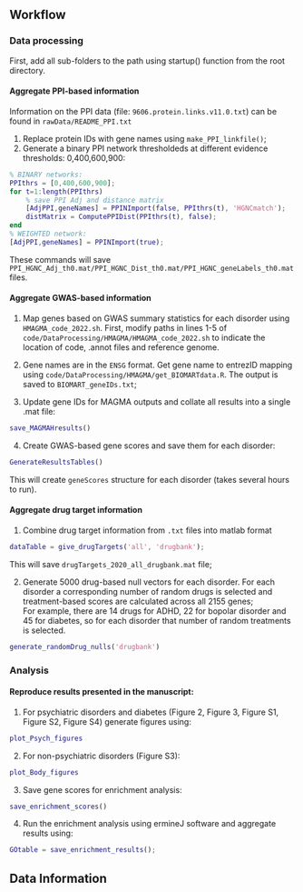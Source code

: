 
## Workflow
### Data processing
First, add all sub-folders to the path using startup() function from the root directory. 

#### Aggregate PPI-based information
Information on the PPI data (file: `9606.protein.links.v11.0.txt`) can be found in `rawData/README_PPI.txt`
1. Replace protein IDs with gene names using `make_PPI_linkfile()`; 
2. Generate a binary PPI network thresholdeds at different evidence thresholds: 0,400,600,900: 
```matlab
% BINARY networks:
PPIthrs = [0,400,600,900];
for t=1:length(PPIthrs)   
    % save PPI Adj and distance matrix
    [AdjPPI,geneNames] = PPINImport(false, PPIthrs(t), 'HGNCmatch');
    distMatrix = ComputePPIDist(PPIthrs(t), false);  
end
% WEIGHTED network:
[AdjPPI,geneNames] = PPINImport(true);
```
These commands will save `PPI_HGNC_Adj_th0.mat/PPI_HGNC_Dist_th0.mat/PPI_HGNC_geneLabels_th0.mat` files.   

#### Aggregate GWAS-based information

1. Map genes based on GWAS summary statistics for each disorder using `HMAGMA_code_2022.sh`. 
First, modify paths in lines 1-5 of `code/DataProcessing/HMAGMA/HMAGMA_code_2022.sh` to indicate the location of code, .annot files and reference genome. 

2. Gene names are in the `ENSG` format. Get gene name to entrezID mapping using `code/DataProcessing/HMAGMA/get_BIOMARTdata.R`.
The output is saved to `BIOMART_geneIDs.txt`; 

3. Update gene IDs for MAGMA outputs and collate all results into a single .mat file: 
```matlab
save_MAGMAHresults()
```

4. Create GWAS-based gene scores and save them for each disorder: 
```matlab
GenerateResultsTables()
```
This will create `geneScores` structure for each disorder (takes several hours to run). 

#### Aggregate drug target information

1. Combine drug target information from `.txt` files into matlab format
```matlab
dataTable = give_drugTargets('all', 'drugbank'); 
```
This will save `drugTargets_2020_all_drugbank.mat` file; 

2. Generate 5000 drug-based null vectors for each disorder. 
For each disorder a corresponding number of random drugs is selected and treatment-based scores are calculated across all 2155 genes;   
For example, there are 14 drugs for ADHD, 22 for bopolar disorder and 45 for diabetes, so for each disorder that number of random treatments is selected. 
```matlab
generate_randomDrug_nulls('drugbank')
```


### Analysis

#### Reproduce results presented in the manuscript: 

1. For psychiatric disorders and diabetes (Figure 2, Figure 3, Figure S1, Figure S2, Figure S4) generate figures using: 
```matlab
plot_Psych_figures
```

2. For non-psychiatric disorders (Figure S3): 
```matlab
plot_Body_figures
```

3. Save gene scores for enrichment analysis: 
```matlab
save_enrichment_scores()
```

4. Run the enrichment analysis using ermineJ software and aggregate results using: 
```matlab
GOtable = save_enrichment_results(); 
```

## Data Information
